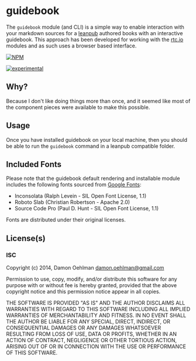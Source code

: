# guidebook

The `guidebook` module (and CLI) is a simple way to enable interaction with
your markdown sources for a [leanpub](https://leanpub.com) authored books
with an interactive guidebook.  This approach has been developed for working
with the [rtc.io](http://rtc.io/) modules and as such uses a browser based
interface.


[![NPM](https://nodei.co/npm/guidebook.png)](https://nodei.co/npm/guidebook/)

[![experimental](https://img.shields.io/badge/stability-experimental-red.svg)](https://github.com/badges/stability-badges) 

## Why?

Because I don't like doing things more than once, and it seemed like most of
the component pieces were available to make this possible.

## Usage

Once you have installed guidebook on your local machine, then you should be
able to run the `guidebook` command in a leanpub compatible folder.

## Included Fonts

Please note that the guidebook default rendering and installable module
includes the following fonts sourced from
[Google Fonts](http://www.google.com/fonts):

- Inconsolata (Ralph Levein - SIL Open Font License, 1.1)
- Roboto Slab (Christian Robertson - Apache 2.0)
- Source Code Pro (Paul D. Hunt  - SIL Open Font License, 1.1)

Fonts are distributed under their original licenses.

## License(s)

### ISC

Copyright (c) 2014, Damon Oehlman <damon.oehlman@gmail.com>

Permission to use, copy, modify, and/or distribute this software for any
purpose with or without fee is hereby granted, provided that the above
copyright notice and this permission notice appear in all copies.

THE SOFTWARE IS PROVIDED "AS IS" AND THE AUTHOR DISCLAIMS ALL WARRANTIES WITH
REGARD TO THIS SOFTWARE INCLUDING ALL IMPLIED WARRANTIES OF MERCHANTABILITY
AND FITNESS. IN NO EVENT SHALL THE AUTHOR BE LIABLE FOR ANY SPECIAL, DIRECT,
INDIRECT, OR CONSEQUENTIAL DAMAGES OR ANY DAMAGES WHATSOEVER RESULTING FROM
LOSS OF USE, DATA OR PROFITS, WHETHER IN AN ACTION OF CONTRACT, NEGLIGENCE OR
OTHER TORTIOUS ACTION, ARISING OUT OF OR IN CONNECTION WITH THE USE OR
PERFORMANCE OF THIS SOFTWARE.
